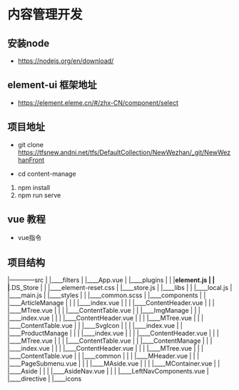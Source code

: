 # 内容管理开发

## 安装node 
- https://nodejs.org/en/download/  



## element-ui 框架地址
- https://element.eleme.cn/#/zhx-CN/component/select  

## 项目地址 
- git clone https://tfsnew.andni.net/tfs/DefaultCollection/NewWezhan/_git/NewWezhanFront

- cd content-manage
1. npm install
2. npm run serve


## vue 教程
- vue指令
  




## 项目结构

|————src
| |____filters
| |____App.vue
| |____plugins
| | |____element.js
| | |____.DS_Store
| | |____element-reset.css
| |____store.js
| |____libs
| | |____local.js
| |____main.js
| |____styles
| | |____common.scss
| |____components
| | |____ArticleManage 
| | | |____index.vue
| | | |____ContentHeader.vue
| | | |____MTree.vue
| | | |____ContentTable.vue
| | |____ImgManage
| | | |____index.vue
| | | |____ContentHeader.vue
| | | |____MTree.vue
| | | |____ContentTable.vue
| | |____SvgIcon
| | | |____index.vue
| | |____ProductManage
| | | |____index.vue
| | | |____ContentHeader.vue
| | | |____MTree.vue
| | | |____ContentTable.vue
| | |____ContentManage
| | | |____index.vue
| | | |____ContentHeader.vue
| | | |____MTree.vue
| | | |____ContentTable.vue
| | |____common
| | | |____MHeader.vue
| | | |____PageSubmenu.vue
| | | |____MAside.vue
| | | |____MContainer.vue
| | |____Aside
| | | |____AsideNav.vue
| | | |____LeftNavComponents.vue
| |____directive
| |____icons  



### 

